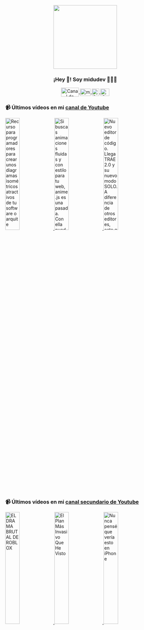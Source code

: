 <p align="center" width="300">
   <img align="center" width="200" src="https://user-images.githubusercontent.com/1561955/106762302-fda9de00-6635-11eb-99be-3ef744e60c0e.png" />
   <h3 align="center">¡Hey 👋! Soy midudev 👨🏻‍💻</h3>
</p>

<p align="center">
   <a href="https://twitch.tv/midudev" target="blank">
    <img align="center" src="https://upload.wikimedia.org/wikipedia/commons/c/ce/Twitch_logo_2019.svg" alt="Canal de Twitch de midudev" height="28px" width="56px" />
  </a>
  <span style="width: 8px;"> </span>
   <a href="https://youtube.com/midudev" target="blank">
    <img align="center" src="https://upload.wikimedia.org/wikipedia/commons/0/09/YouTube_full-color_icon_%282017%29.svg" alt="midudev" height="23px" width="33px" />
  </a>
  <span style="width: 8px;"> </span>
  <a href="https://instagram.com/midu.dev" target="blank">
    <img align="center" src="https://upload.wikimedia.org/wikipedia/commons/e/e7/Instagram_logo_2016.svg" alt="Canal de Instagram de midu.dev" height="23px" width="23px" />
  </a>
  <span style="width: 8px;"> </span>
  <a href="https://twitter.com/midudev" target="blank">
    <img align="center" src="https://upload.wikimedia.org/wikipedia/commons/thumb/6/6f/Logo_of_Twitter.svg/2491px-Logo_of_Twitter.svg.png" alt="Canal de Twitter de midudev" height="23px" width="28px" />
  </a>
</p>

### 📹 Últimos vídeos en mi [canal de Youtube](https://youtube.com/midudev?sub_confirmation=1)

<a href='https://youtu.be/PEWBwmCC9ac' target='_blank'>
  <img width='30%' src='https://img.youtube.com/vi/PEWBwmCC9ac/mqdefault.jpg' alt='Recurso para programadores para crear unos diagramas isométricos atractivos de tu software o arquite' />
</a>
<a href='https://youtu.be/Dxiw11S7Niw' target='_blank'>
  <img width='30%' src='https://img.youtube.com/vi/Dxiw11S7Niw/mqdefault.jpg' alt='Si buscas animaciones fluidas y con estilo para tu web, anime.js es una pasada.  Con ella puedes ani' />
</a>
<a href='https://youtu.be/BVrpy_MpH9g' target='_blank'>
  <img width='30%' src='https://img.youtube.com/vi/BVrpy_MpH9g/mqdefault.jpg' alt='Nuevo editor de código. Llega TRAE 2.0 y su nuevo modo SOLO.  A diferencia de otros editores, este g' />
</a>

### 📹 Últimos vídeos en mi [canal secundario de Youtube](https://youtube.com/midulive?sub_confirmation=1)

<a href='https://youtu.be/IGbOTh2KDNo' target='_blank'>
  <img width='30%' src='https://img.youtube.com/vi/IGbOTh2KDNo/mqdefault.jpg' alt='EL DRAMA BRUTAL DE ROBLOX' />
</a>
<a href='https://youtu.be/lbzsdUlPhkc' target='_blank'>
  <img width='30%' src='https://img.youtube.com/vi/lbzsdUlPhkc/mqdefault.jpg' alt='El Plan Más Invasivo Que He Visto' />
</a>
<a href='https://youtu.be/Hvgly-upI6Q' target='_blank'>
  <img width='30%' src='https://img.youtube.com/vi/Hvgly-upI6Q/mqdefault.jpg' alt='Nunca pensé que vería esto en iPhone' />
</a>